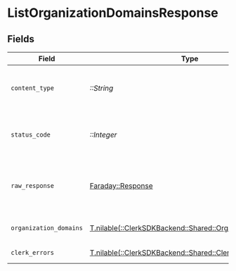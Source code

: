 # ListOrganizationDomainsResponse


## Fields

| Field                                                                                                   | Type                                                                                                    | Required                                                                                                | Description                                                                                             |
| ------------------------------------------------------------------------------------------------------- | ------------------------------------------------------------------------------------------------------- | ------------------------------------------------------------------------------------------------------- | ------------------------------------------------------------------------------------------------------- |
| `content_type`                                                                                          | *::String*                                                                                              | :heavy_check_mark:                                                                                      | HTTP response content type for this operation                                                           |
| `status_code`                                                                                           | *::Integer*                                                                                             | :heavy_check_mark:                                                                                      | HTTP response status code for this operation                                                            |
| `raw_response`                                                                                          | [Faraday::Response](https://www.rubydoc.info/gems/faraday/Faraday/Response)                             | :heavy_check_mark:                                                                                      | Raw HTTP response; suitable for custom response parsing                                                 |
| `organization_domains`                                                                                  | [T.nilable(::ClerkSDKBackend::Shared::OrganizationDomains)](../../models/shared/organizationdomains.md) | :heavy_minus_sign:                                                                                      | A list of organization domains                                                                          |
| `clerk_errors`                                                                                          | [T.nilable(::ClerkSDKBackend::Shared::ClerkErrors)](../../models/shared/clerkerrors.md)                 | :heavy_minus_sign:                                                                                      | Authentication invalid                                                                                  |